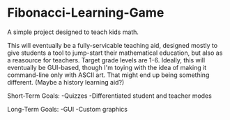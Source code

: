 Fibonacci-Learning-Game
=======================

A simple project designed to teach kids math.

This will eventually be a fully-servicable teaching aid, designed mostly to give students a tool to jump-start their
mathematical education, but also as a reasource for teachers. Target grade levels are 1-6. Ideally, this will
eventually be GUI-based, though I'm toying with the idea of making it command-line only with ASCII art. That might
end up being something different. (Maybe a history learning aid?)

Short-Term Goals:
-Quizzes
-Differentiated student and teacher modes

Long-Term Goals:
-GUI
-Custom graphics
